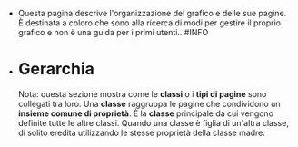 - Questa pagina descrive l'organizzazione del grafico e delle sue pagine. È destinata a coloro che sono alla ricerca di modi per gestire il proprio grafico e non è una guida per i primi utenti.. #INFO
- # Gerarchia
  Nota: questa sezione mostra come le **classi** o i **tipi di pagine** sono collegati tra loro. Una **classe** raggruppa le pagine che condividono un **insieme comune di proprietà**.  È la **classe** principale da cui vengono definite tutte le altre classi. Quando una classe è figlia di un'altra classe, di solito eredita utilizzando le stesse proprietà della classe madre.